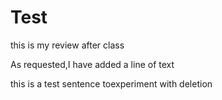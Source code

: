 # Test



this is my review after class





As requested,I have added a line of text



this is a test sentence toexperiment with deletion

